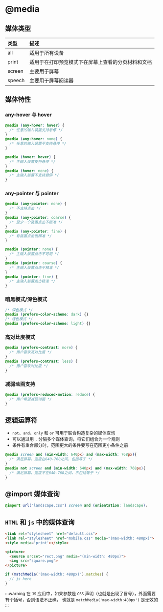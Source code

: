 # @media

## 媒体类型

| 类型   | 描述                                               |
| :----- | :------------------------------------------------- |
| all    | 适用于所有设备                                     |
| print  | 适用于在打印预览模式下在屏幕上查看的分页材料和文档 |
| screen | 主要用于屏幕                                       |
| speech | 主要用于屏幕阅读器                                 |

## 媒体特性

### any-hover 与 hover

```css
@media (any-hover: hover) {
  /* 任意的输入装置⽀持悬停 */
}
@media (any-hover: none) {
  /* 任意的输入装置不⽀持悬停 */
}
```

```css
@media (hover: hover) {
  /* 主输⼊装置⽀持悬停 */
}
@media (hover: none) {
  /* 主输⼊装置不⽀持悬停 */
}
```

### any-pointer 与 pointer

```css
@media (any-pointer: none) {
  /* 不⽀持点击 */
}
@media (any-pointer: coarse) {
  /* ⾄少⼀个装置点击不精准 */
}
@media (any-pointer: fine) {
  /* 有装置点击很精准 */
}
```

```css
@media (pointer: none) {
  /* 主输⼊装置点击不可⽤ */
}
@media (pointer: coarse) {
  /* 主输⼊装置点击不精准 */
}
@media (pointer: fine) {
  /* 主输⼊装置点击精准 */
}
```

### 暗黑模式/深色模式

```css
/* 深⾊模式 */
@media (prefers-color-scheme: dark) {}
/* 浅⾊模式 */
@media (prefers-color-scheme: light) {}
```

### 高对比度模式

```css
@media (prefers-contrast: more) {
  /* ⽤户喜欢⾼对⽐度 */
}
@media (prefers-contrast: less) {
  /* ⽤户喜欢对⽐度 */
}
```

### 减弱动画支持

```css
@media (prefers-reduced-motion: reduce) {
  /* ⽤户希望减弱动画 */
}
```

## 逻辑运算符

- `not`、`and`、`only` 和 `or` 可用于联合构造复杂的媒体查询
- 可以通过用 `,` 分隔多个媒体查询，将它们组合为一个规则
- 条件有重合部分时，范围更大的条件要写在范围更小条件之前

```css
@media screen and (min-width: 640px) and (max-width: 768px){
  /* 满足屏幕，宽度在640-768之间，包括等于 */
}
@media not screen and (min-width: 640px) and (max-width: 768px){
  /* 满足屏幕，宽度不在640-768之间，不包括等于 */
}
```

## @import 媒体查询

```css
@import url("landscape.css") screen and (orientation: landscape);
```

## `HTML` 和 `js` 中的媒体查询

```HTML
<link rel="stylesheet" href="default.css">
<link rel="stylesheet" href="mobile.css" media="(max-width: 480px)">
<style media='print'></style>
```

```HTML
<picture>
  <source srcset="rect.png" media="(min-width: 480px)">
  <img src="square.png">
</picture>
```

```ts
if (matchMedia('(max-width: 480px)').matches) {
  // js here
}
```

:::warning
在 `JS` 应用中，如果参数是 `CSS` 声明（也就是出现了冒号），外面需要有个括号，否则语法不正确，
也就是 `matchMedia('max-width:480px')` 是无效的
:::
